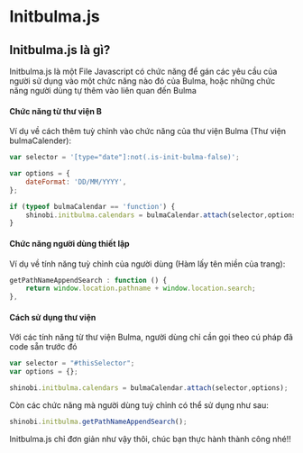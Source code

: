 # Initbulma.js

## Initbulma.js là gì?

Initbulma.js là một File Javascript có chức năng để gán các yêu cầu của người sử dụng vào một chức năng nào đó của Bulma, hoặc những chức năng người dùng tự thêm vào liên quan đến Bulma

#### Chức năng từ thư viện B

Ví dụ về cách thêm tuỳ chỉnh vào chức năng của thư viện Bulma (Thư viện bulmaCalender):

```javascript
var selector = '[type="date"]:not(.is-init-bulma-false)';

var options = {
    dateFormat: 'DD/MM/YYYY',
};

if (typeof bulmaCalendar == 'function') {
    shinobi.initbulma.calendars = bulmaCalendar.attach(selector,options);
}
```

#### Chức năng người dùng thiết lập

Ví dụ về tính năng tuỳ chỉnh của người dùng (Hàm lấy tên miền của trang):

```javascript
getPathNameAppendSearch : function () {
    return window.location.pathname + window.location.search;
},
```

#### Cách sử dụng thư viện

Với các tính năng từ thư viện Bulma, người dùng chỉ cần gọi theo cú pháp đã code sẵn trước đó

```javascript
var selector = "#thisSelector";
var options = {};

shinobi.initbulma.calendars = bulmaCalendar.attach(selector,options);
```

Còn các chức năng mà người dùng tuỳ chỉnh có thể sử dụng như sau:

```javascript
shinobi.initbulma.getPathNameAppendSearch();
```

Initbulma.js chỉ đơn giản như vậy thôi, chúc bạn thực hành thành công nhé!!
